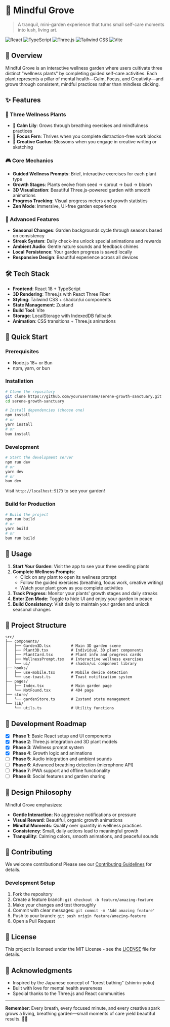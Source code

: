 # 🌿 Mindful Grove

> A tranquil, mini-garden experience that turns small self-care moments into lush, living art.

![React](https://img.shields.io/badge/React-20232A?style=for-the-badge&logo=react&logoColor=61DAFB)
![TypeScript](https://img.shields.io/badge/TypeScript-007ACC?style=for-the-badge&logo=typescript&logoColor=white)
![Three.js](https://img.shields.io/badge/Three.js-000000?style=for-the-badge&logo=three.js&logoColor=white)
![Tailwind CSS](https://img.shields.io/badge/Tailwind_CSS-38B2AC?style=for-the-badge&logo=tailwind-css&logoColor=white)
![Vite](https://img.shields.io/badge/Vite-646CFF?style=for-the-badge&logo=vite&logoColor=white)

## 🎯 Overview

Mindful Grove is an interactive wellness garden where users cultivate three distinct "wellness plants" by completing guided self-care activities. Each plant represents a pillar of mental health—Calm, Focus, and Creativity—and grows through consistent, mindful practices rather than mindless clicking.

## ✨ Features

### 🌱 Three Wellness Plants
- **🪷 Calm Lily**: Grows through breathing exercises and mindfulness practices
- **🌿 Focus Fern**: Thrives when you complete distraction-free work blocks
- **🌵 Creative Cactus**: Blossoms when you engage in creative writing or sketching

### 🎮 Core Mechanics
- **Guided Wellness Prompts**: Brief, interactive exercises for each plant type
- **Growth Stages**: Plants evolve from seed → sprout → bud → bloom
- **3D Visualization**: Beautiful Three.js-powered garden with smooth animations
- **Progress Tracking**: Visual progress meters and growth statistics
- **Zen Mode**: Immersive, UI-free garden experience

### 🌸 Advanced Features
- **Seasonal Changes**: Garden backgrounds cycle through seasons based on consistency
- **Streak System**: Daily check-ins unlock special animations and rewards
- **Ambient Audio**: Gentle nature sounds and feedback chimes
- **Local Persistence**: Your garden progress is saved locally
- **Responsive Design**: Beautiful experience across all devices

## 🛠 Tech Stack

- **Frontend**: React 18 + TypeScript
- **3D Rendering**: Three.js with React Three Fiber
- **Styling**: Tailwind CSS + shadcn/ui components
- **State Management**: Zustand
- **Build Tool**: Vite
- **Storage**: LocalStorage with IndexedDB fallback
- **Animation**: CSS transitions + Three.js animations

## 🚀 Quick Start

### Prerequisites
- Node.js 18+ or Bun
- npm, yarn, or bun

### Installation

```bash
# Clone the repository
git clone https://github.com/yourusername/serene-growth-sanctuary.git
cd serene-growth-sanctuary

# Install dependencies (choose one)
npm install
# or
yarn install
# or
bun install
```

### Development

```bash
# Start the development server
npm run dev
# or
yarn dev
# or
bun dev
```

Visit `http://localhost:5173` to see your garden!

### Build for Production

```bash
# Build the project
npm run build
# or
yarn build
# or
bun run build
```

## 🎪 Usage

1. **Start Your Garden**: Visit the app to see your three seedling plants
2. **Complete Wellness Prompts**: 
   - Click on any plant to open its wellness prompt
   - Follow the guided exercises (breathing, focus work, creative writing)
   - Watch your plant grow as you complete activities
3. **Track Progress**: Monitor your plants' growth stages and daily streaks
4. **Enter Zen Mode**: Toggle to hide UI and enjoy your garden in peace
5. **Build Consistency**: Visit daily to maintain your garden and unlock seasonal changes

## 📁 Project Structure

```
src/
├── components/
│   ├── Garden3D.tsx         # Main 3D garden scene
│   ├── Plant3D.tsx          # Individual 3D plant components
│   ├── PlantCard.tsx        # Plant info and progress cards
│   ├── WellnessPrompt.tsx   # Interactive wellness exercises
│   └── ui/                  # shadcn/ui component library
├── hooks/
│   ├── use-mobile.tsx       # Mobile device detection
│   └── use-toast.ts         # Toast notification system
├── pages/
│   ├── Index.tsx            # Main garden page
│   └── NotFound.tsx         # 404 page
├── store/
│   └── gardenStore.ts       # Zustand state management
└── lib/
    └── utils.ts             # Utility functions
```

## 🌱 Development Roadmap

- [x] **Phase 1**: Basic React setup and UI components
- [x] **Phase 2**: Three.js integration and 3D plant models
- [x] **Phase 3**: Wellness prompt system
- [x] **Phase 4**: Growth logic and animations
- [ ] **Phase 5**: Audio integration and ambient sounds
- [ ] **Phase 6**: Advanced breathing detection (microphone API)
- [ ] **Phase 7**: PWA support and offline functionality
- [ ] **Phase 8**: Social features and garden sharing

## 🎨 Design Philosophy

Mindful Grove emphasizes:
- **Gentle Interaction**: No aggressive notifications or pressure
- **Visual Reward**: Beautiful, organic growth animations
- **Mindful Moments**: Quality over quantity in wellness practices
- **Consistency**: Small, daily actions lead to meaningful growth
- **Tranquility**: Calming colors, smooth animations, and peaceful sounds

## 🤝 Contributing

We welcome contributions! Please see our [Contributing Guidelines](CONTRIBUTING.md) for details.

### Development Setup
1. Fork the repository
2. Create a feature branch: `git checkout -b feature/amazing-feature`
3. Make your changes and test thoroughly
4. Commit with clear messages: `git commit -m 'Add amazing feature'`
5. Push to your branch: `git push origin feature/amazing-feature`
6. Open a Pull Request

## 📄 License

This project is licensed under the MIT License - see the [LICENSE](LICENSE) file for details.

## 🌟 Acknowledgments

- Inspired by the Japanese concept of "forest bathing" (shinrin-yoku)
- Built with love for mental health awareness
- Special thanks to the Three.js and React communities

---

**Remember**: Every breath, every focused minute, and every creative spark grows a living, breathing garden—small moments of care yield beautiful results. 🌿✨
